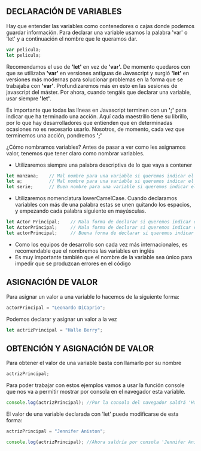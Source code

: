 ## DECLARACIÓN DE VARIABLES

Hay que entender las variables como contenedores o cajas donde podemos guardar información.
Para declarar una variable usamos la palabra 'var' o 'let' y a continuación el nombre que le queramos dar.

```js
var pelicula;
let pelicula;
```

Recomendamos el uso de **'let'** en vez de **'var'.** De momento quedaros con que se utilizaba **'var'** en versiones antiguas de Javascript y surgió **'let'** en versiones más modernas para solucionar problemas en la forma que se trabajaba con **'var'**. Profundizaremos más en esto en las sesiones de javascript del máster. Por ahora, cuando tengáis que declarar una variable, usar siempre **'let'**.

Es importante que todas las líneas en Javascript terminen con un **';'** para indicar que ha terminado una acción. Aquí cada maestrillo tiene su librillo, por lo que hay desarrolladores que entienden que en determinadas ocasiones no es necesario usarlo. Nosotros, de momento, cada vez que terminemos una acción, pondremos **';'**

¿Cómo nombramos variables? Antes de pasar a ver como les asignamos valor, tenemos que tener claro como nombrar variables.

- Utilizaremos siempre una palabra descriptiva de lo que vaya a contener

```js
let manzana;    // Mal nombre para una variable si queremos indicar el título de una serie
let a;          // Mal nombre para una variable si queremos indicar el título de una serie
let serie;      // Buen nombre para una variable si queremos indicar el título de una serie
```

- Utilizaremos  nomenclatura lowerCamelCase. Cuando declaramos variables con más de una palabra estas se unen quitando los espacios, y empezando cada palabra siguiente en mayúsculas.

```js
let Actor Principal;    // Mala forma de declarar si queremos indicar el actor principal
let ActorPrincipal;     // Mala forma de declarar si queremos indicar el actor principal
let actorPrincipal;     // Buena forma de declarar si queremos indicar el actor principal
```

- Como los equipos de desarrollo son cada vez más internacionales, es recomendable que el nombremos las variables en inglés
- Es muy importante también que el nombre de la variable sea único para impedir que se produzcan errores en el código

## ASIGNACIÓN DE VALOR

Para asignar un valor a una variable lo hacemos de la siguiente forma:

```js
actorPrincipal = "Leonardo DiCaprio";
```

Podemos declarar y asignar un valor a la vez

```js
let actrizPrincipal = "Halle Berry";
```

## OBTENCIÓN Y ASIGNACIÓN DE VALOR

Para obtener el valor de una variable basta con llamarlo por su nombre

```js
actrizPrincipal;
```

Para poder trabajar con estos ejemplos vamos a usar la función console que nos va a permitir mostrar por consola en el navegador esta variable.

```js
console.log(actrizPrincipal); //Por la consola del navegador saldrá 'Halle Berry'
```

El valor de una variable declarada con 'let' puede modificarse de esta forma:

```js
actrizPrincipal = "Jennifer Aniston";

console.log(actrizPrincipal); //Ahora saldría por consola 'Jennifer Aniston'
```
